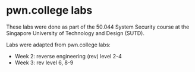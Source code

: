 # pwn.college labs

These labs were done as part of the 50.044 System Security course at the Singapore University of Technology and Design (SUTD).

Labs were adapted from pwn.college labs:

* Week 2: reverse engineering (rev) level 2-4
* Week 3: rev level 6, 8-9
